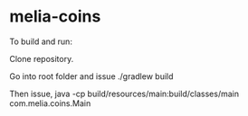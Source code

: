 # melia-coins

To build and run:

Clone repository.

Go into root folder and issue ./gradlew build

Then issue,  java -cp build/resources/main:build/classes/main com.melia.coins.Main
